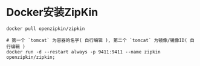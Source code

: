 # Docker安装ZipKin

```shell
docker pull openzipkin/zipkin

# 第一个 `tomcat` 为容器的名字( 自行编辑 ), 第二个 `tomcat` 为镜像/镜像ID( 自行编辑 )
docker run -d --restart always -p 9411:9411 --name zipkin openzipkin/zipkin;
```

